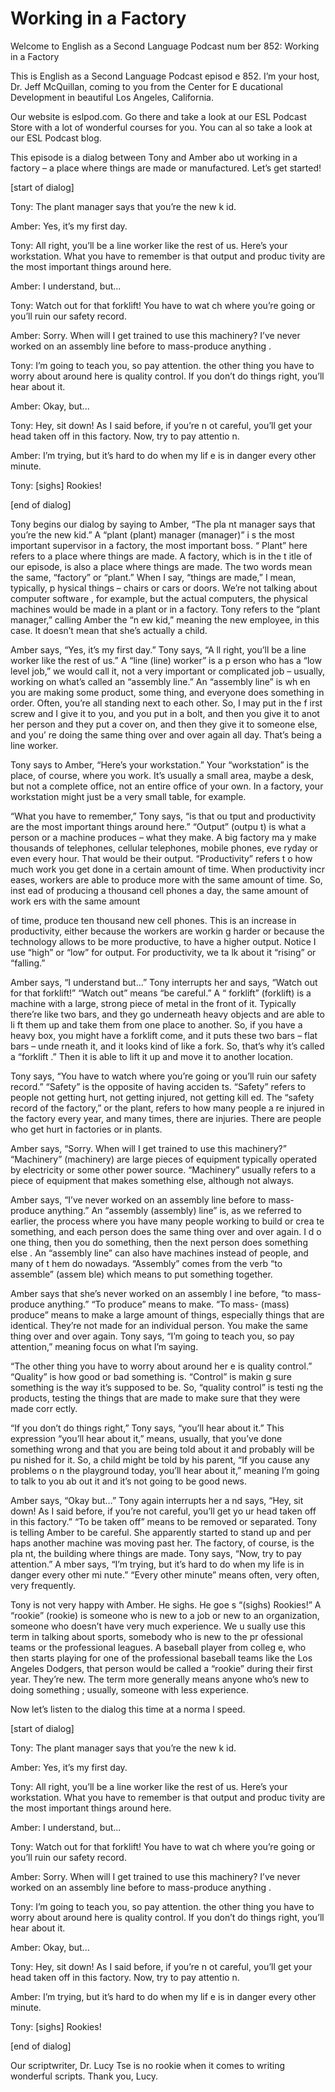 # Working in a Factory

Welcome to English as a Second Language Podcast num ber 852: Working in a Factory

This is English as a Second Language Podcast episod e 852. I’m your host, Dr. Jeff McQuillan, coming to you from the Center for E ducational Development in beautiful Los Angeles, California.

Our website is eslpod.com. Go there and take a look  at our ESL Podcast Store with a lot of wonderful courses for you. You can al so take a look at our ESL Podcast blog.

This episode is a dialog between Tony and Amber abo ut working in a factory – a place where things are made or manufactured. Let’s get started!

[start of dialog]

Tony:  The plant manager says that you’re the new k id.

Amber:  Yes, it’s my first day.

Tony:  All right, you’ll be a line worker like the rest of us. Here’s your workstation. What you have to remember is that output and produc tivity are the most important things around here.

Amber:  I understand, but...

Tony:  Watch out for that forklift! You have to wat ch where you’re going or you’ll ruin our safety record.

Amber:  Sorry. When will I get trained to use this machinery? I’ve never worked on an assembly line before to mass-produce anything .

Tony:  I’m going to teach you, so pay attention. the other thing you have to worry about around here is quality control. If you don’t do things right, you’ll hear about it.

Amber:  Okay, but...

Tony:  Hey, sit down! As I said before, if you’re n ot careful, you’ll get your head taken off in this factory. Now, try to pay attentio n.

 Amber:  I’m trying, but it’s hard to do when my lif e is in danger every other minute.

Tony:  [sighs] Rookies!

[end of dialog]

Tony begins our dialog by saying to Amber, “The pla nt manager says that you’re the new kid.” A “plant (plant) manager (manager)” i s the most important supervisor in a factory, the most important boss. “ Plant” here refers to a place where things are made. A factory, which is in the t itle of our episode, is also a place where things are made. The two words mean the  same, “factory” or “plant.” When I say, “things are made,” I mean, typically, p hysical things – chairs or cars or doors. We’re not talking about computer software , for example, but the actual computers, the physical machines would be made in a  plant or in a factory. Tony refers to the “plant manager,” calling Amber the “n ew kid,” meaning the new employee, in this case. It doesn’t mean that she’s actually a child.

Amber says, “Yes, it’s my first day.” Tony says, “A ll right, you’ll be a line worker like the rest of us.” A “line (line) worker” is a p erson who has a “low level job,” we would call it, not a very important or complicated job – usually, working on what’s called an “assembly line.” An “assembly line” is wh en you are making some product, some thing, and everyone does something in  order. Often, you’re all standing next to each other. So, I may put in the f irst screw and I give it to you, and you put in a bolt, and then you give it to anot her person and they put a cover on, and then they give it to someone else, and you’ re doing the same thing over and over again all day. That’s being a line worker.

Tony says to Amber, “Here’s your workstation.” Your  “workstation” is the place, of course, where you work. It’s usually a small area, maybe a desk, but not a complete office, not an entire office of your own. In a factory, your workstation might just be a very small table, for example.

“What you have to remember,” Tony says, “is that ou tput and productivity are the most important things around here.” “Output” (outpu t) is what a person or a machine produces – what they make. A big factory ma y make thousands of telephones, cellular telephones, mobile phones, eve ryday or even every hour. That would be their output. “Productivity” refers t o how much work you get done in a certain amount of time. When productivity incr eases, workers are able to produce more with the same amount of time. So, inst ead of producing a thousand cell phones a day, the same amount of work ers with the same amount

of time, produce ten thousand new cell phones. This  is an increase in productivity, either because the workers are workin g harder or because the technology allows to be more productive, to have a higher output. Notice I use “high” or “low” for output. For productivity, we ta lk about it “rising” or “falling.”

Amber says, “I understand but…” Tony interrupts her  and says, “Watch out for that forklift!” “Watch out” means “be careful.” A “ forklift” (forklift) is a machine with a large, strong piece of metal in the front of it. Typically there’re like two bars, and they go underneath heavy objects and are able to li ft them up and take them from one place to another. So, if you have a heavy box, you might have a forklift come, and it puts these two bars – flat bars – unde rneath it, and it looks kind of like a fork. So, that’s why it’s called a “forklift .” Then it is able to lift it up and move it to another location.

Tony says, “You have to watch where you’re going or  you’ll ruin our safety record.” “Safety” is the opposite of having acciden ts. “Safety” refers to people not getting hurt, not getting injured, not getting kill ed. The “safety record of the factory,” or the plant, refers to how many people a re injured in the factory every year, and many times, there are injuries. There are  people who get hurt in factories or in plants.

Amber says, “Sorry. When will I get trained to use this machinery?” “Machinery” (machinery) are large pieces of equipment typically  operated by electricity or some other power source. “Machinery” usually refers  to a piece of equipment that makes something else, although not always.

Amber says, “I’ve never worked on an assembly line before to mass-produce anything.” An “assembly (assembly) line” is, as we referred to earlier, the process where you have many people working to build or crea te something, and each person does the same thing over and over again. I d o one thing, then you do something, then the next person does something else . An “assembly line” can also have machines instead of people, and many of t hem do nowadays. “Assembly” comes from the verb “to assemble” (assem ble) which means to put something together.

Amber says that she’s never worked on an assembly l ine before, “to mass- produce anything.” “To produce” means to make. “To mass- (mass) produce” means to make a large amount of things, especially things that are identical. They’re not made for an individual person. You make  the same thing over and over again. Tony says, “I’m going to teach you, so pay attention,” meaning focus on what I’m saying.

“The other thing you have to worry about around her e is quality control.” “Quality” is how good or bad something is. “Control” is makin g sure something is the way it’s supposed to be. So, “quality control” is testi ng the products, testing the things that are made to make sure that they were made corr ectly.

“If you don’t do things right,” Tony says, “you’ll hear about it.” This expression “you’ll hear about it,” means, usually, that you’ve  done something wrong and that you are being told about it and probably will be pu nished for it. So, a child might be told by his parent, “If you cause any problems o n the playground today, you’ll hear about it,” meaning I’m going to talk to you ab out it and it’s not going to be good news.

Amber says, “Okay but…” Tony again interrupts her a nd says, “Hey, sit down! As I said before, if you’re not careful, you’ll get yo ur head taken off in this factory.” “To be taken off” means to be removed or separated.  Tony is telling Amber to be careful. She apparently started to stand up and per haps another machine was moving past her. The factory, of course, is the pla nt, the building where things are made. Tony says, “Now, try to pay attention.” A mber says, “I’m trying, but it’s hard to do when my life is in danger every other mi nute.” “Every other minute” means often, very often, very frequently.

Tony is not very happy with Amber. He sighs. He goe s “(sighs) Rookies!” A “rookie” (rookie) is someone who is new to a job or  new to an organization, someone who doesn’t have very much experience. We u sually use this term in talking about sports, somebody who is new to the pr ofessional teams or the professional leagues. A baseball player from colleg e, who then starts playing for one of the professional baseball teams like the Los  Angeles Dodgers, that person would be called a “rookie” during their first year.  They’re new. The term more generally means anyone who’s new to doing something ; usually, someone with less experience.

Now let’s listen to the dialog this time at a norma l speed.

[start of dialog]

Tony:  The plant manager says that you’re the new k id.

Amber:  Yes, it’s my first day.

Tony:  All right, you’ll be a line worker like the rest of us. Here’s your workstation. What you have to remember is that output and produc tivity are the most important things around here.

 Amber:  I understand, but...

Tony:  Watch out for that forklift! You have to wat ch where you’re going or you’ll ruin our safety record.

Amber:  Sorry. When will I get trained to use this machinery? I’ve never worked on an assembly line before to mass-produce anything .

Tony:  I’m going to teach you, so pay attention. the other thing you have to worry about around here is quality control. If you don’t do things right, you’ll hear about it.

Amber:  Okay, but...

Tony:  Hey, sit down! As I said before, if you’re n ot careful, you’ll get your head taken off in this factory. Now, try to pay attentio n.

Amber:  I’m trying, but it’s hard to do when my lif e is in danger every other minute.

Tony:  [sighs] Rookies!

[end of dialog]

Our scriptwriter, Dr. Lucy Tse is no rookie when it  comes to writing wonderful scripts. Thank you, Lucy.






